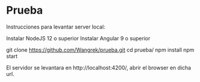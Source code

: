 # Prueba

Instrucciones para levantar server local:

Instalar NodeJS 12 o superior
Instalar Angular 9 o superior

git clone https://github.com/Wangrek/prueba.git
cd prueba/
npm install
npm start

El servidor se levantara en http://localhost:4200/, abrir el browser en dicha url.
